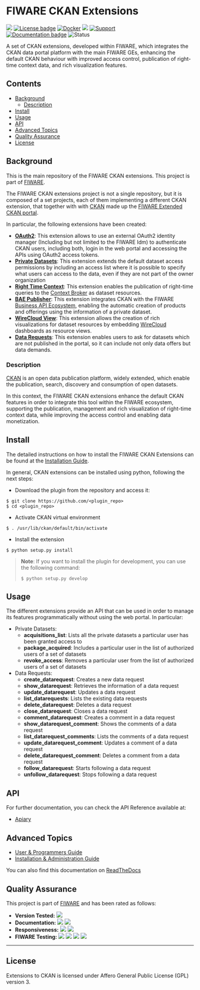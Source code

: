 # FIWARE CKAN Extensions

[![](https://nexus.lab.fiware.org/repository/raw/public/badges/chapters/data-publication.svg)](https://www.fiware.org/developers/catalogue/)
[![License badge](https://img.shields.io/github/license/conwetlab/FIWARE-CKAN-Extensions.svg)](https://opensource.org/licenses/AGPL-3.0)
[![Docker](https://img.shields.io/docker/pulls/fiware/ckan-extended.svg)](https://hub.docker.com/r/fiware/ckan-extended/)
[![](https://img.shields.io/badge/tag-fiware-orange.svg?logo=stackoverflow)](http://stackoverflow.com/questions/tagged/fiware)
[![Support](https://img.shields.io/badge/support-askbot-yellowgreen.svg)](https://ask.fiware.org)
<br>
[![Documentation badge](https://img.shields.io/readthedocs/fiware-ckan-extensions.svg)](https://fiware-ckan-extensions.rtfd.io)
![Status](https://nexus.lab.fiware.org/static/badges/statuses/ckan.svg)

A set of CKAN extensions, developed within FIWARE, which integrates the CKAN
data portal platform with the main FIWARE GEs, enhancing the default CKAN
behaviour with improved access control, publication of right-time context data,
and rich visualization features.

## Contents

-   [Background](#background)
    -   [Description](#description)
-   [Install](#install)
-   [Usage](#usage)
-   [API](#api)
-   [Advanced Topics](#advanced-topics)
-   [Quality Assurance](#quality-assurance)
-   [License](#license)

## Background

This is the main repository of the FIWARE CKAN extensions. This project is part
of [FIWARE](https://www.fiware.org).

The FIWARE CKAN extensions project is not a single repository, but it is
composed of a set projects, each of them implementing a different CKAN
extension, that together with with [CKAN](https://ckan.org/) made up the
[FIWARE Extended CKAN portal](https://catalogue.fiware.org/enablers/ckan).

In particular, the following extensions have been created:

-   **[OAuth2](https://github.com/conwetlab/ckanext-oauth2)**: This extension
    allows to use an external OAuth2 identity manager (Including but not limited
    to the FIWARE Idm) to authenticate CKAN users, including both, login in the
    web portal and accessing the APIs using OAuth2 access tokens.
-   **[Private Datasets](https://github.com/conwetlab/ckanext-privatedatasets)**:
    This extension extends the default dataset access permissions by including
    an access list where it is possible to specify what users can access to the
    data, even if they are not part of the owner organization
-   **[Right Time Context](https://github.com/conwetlab/ckanext-right_time_context)**:
    This extension enables the publication of right-time queries to the
    [Context Broker](https://catalogue.fiware.org/enablers/publishsubscribe-context-broker-orion-context-broker)
    as dataset resources.
-   **[BAE Publisher](https://github.com/FIWARE-TMForum/ckanext-baepublisher)**:
    This extension integrates CKAN with the FIWARE
    [Business API Ecosystem](https://catalogue.fiware.org/enablers/business-api-ecosystem-biz-ecosystem-ri),
    enabling the automatic creation of products and offerings using the
    information of a private dataset.
-   **[WireCloud View](https://github.com/conwetlab/ckanext-wirecloud_view)**:
    This extension allows the creation of rich visualizations for dataset
    resources by embedding
    [WireCloud](https://catalogue.fiware.org/enablers/application-mashup-wirecloud)
    dashboards as resource views.
-   **[Data Requests](https://github.com/conwetlab/ckanext-datarequests)**: This
    extension enables users to ask for datasets which are not published in the
    portal, so it can include not only data offers but data demands.

### Description

[CKAN](https://ckan.org/) is an open data publication platform, widely extended,
which enable the publication, search, discovery and consumption of open
datasets.

In this context, the FIWARE CKAN extensions enhance the default CKAN features in
order to integrate this tool within the FIWARE ecosystem, supporting the
publication, management and rich visualization of right-time context data, while
improving the access control and enabling data monetization.

## Install

The detailed instructions on how to install the FIWARE CKAN Extensions can be
found at the
[Installation Guide](http://fiware-ckan-extensions.readthedocs.io/en/latest/installation-administration-guide.html).

In general, CKAN extensions can be installed using python, following the next
steps:

-   Download the plugin from the repository and access it:

```console
$ git clone https://github.com/<plugin_repo>
$ cd <plugin_repo>
```

-   Activate CKAN virtual environment

```console
$ . /usr/lib/ckan/default/bin/activate
```

-   Install the extension

```console
$ python setup.py install
```

> **Note**: If you want to install the plugin for development, you can use the
> following command:
>
> ```console
> $ python setup.py develop
> ```

## Usage

The different extensions provide an API that can be used in order to manage its
features programmatically without using the web portal. In particular:

-   Private Datasets:
    -   **acquisitions_list**: Lists all the private datasets a particular user
        has been granted access to
    -   **package_acquired**: Includes a particular user in the list of
        authorized users of a set of datasets
    -   **revoke_access**: Removes a particular user from the list of authorized
        users of a set of datasets
-   Data Requests:
    -   **create_datarequest**: Creates a new data request
    -   **show_datarequest**: Retrieves the information of a data request
    -   **update_datarequest**: Updates a data request
    -   **list_datarequests**: Lists the existing data requests
    -   **delete_datarequest**: Deletes a data request
    -   **close_datarequest**: Closes a data request
    -   **comment_datarequest**: Creates a comment in a data request
    -   **show_datarequest_comment**: Shows the comments of a data request
    -   **list_datarequest_comments**: Lists the comments of a data request
    -   **update_datarequest_comment**: Updates a comment of a data request
    -   **delete_datarequest_comment**: Deletes a comment from a data request
    -   **follow_datarequest**: Starts following a data request
    -   **unfollow_datarequest**: Stops following a data request

## API

For further documentation, you can check the API Reference available at:

-   [Apiary](https://fiwareckanextensions.docs.apiary.io/#)

## Advanced Topics

-   [User & Programmers Guide](doc/user-programmer-guide.rst)
-   [Installation & Administration Guide](doc/installation-administration-guide.rst)

You can also find this documentation on
[ReadTheDocs](http://fiware-ckan-extensions.readthedocs.io/)

## Quality Assurance

This project is part of [FIWARE](https://fiware.org/) and has been rated as
follows:

-   **Version Tested:**
    ![ ](https://img.shields.io/badge/dynamic/json.svg?label=Version&url=https://fiware.github.io/catalogue/json/ckan.json&query=$.version&colorB=blue)
-   **Documentation:**
    ![ ](https://img.shields.io/badge/dynamic/json.svg?label=Completeness&url=https://fiware.github.io/catalogue/json/ckan.json&query=$.docCompleteness&colorB=blue)
    ![ ](https://img.shields.io/badge/dynamic/json.svg?label=Usability&url=https://fiware.github.io/catalogue/json/ckan.json&query=$.docSoundness&colorB=blue)
-   **Responsiveness:**
    ![ ](https://img.shields.io/badge/dynamic/json.svg?label=Time%20to%20Respond&url=https://fiware.github.io/catalogue/json/ckan.json&query=$.timeToCharge&colorB=blue)
    ![ ](https://img.shields.io/badge/dynamic/json.svg?label=Time%20to%20Fix&url=https://fiware.github.io/catalogue/json/ckan.json&query=$.timeToFix&colorB=blue)
-   **FIWARE Testing:**
    ![ ](https://img.shields.io/badge/dynamic/json.svg?label=Tests%20Passed&url=https://fiware.github.io/catalogue/json/ckan.json&query=$.failureRate&colorB=blue)
    ![ ](https://img.shields.io/badge/dynamic/json.svg?label=Scalability&url=https://fiware.github.io/catalogue/json/ckan.json&query=$.scalability&colorB=blue)
    ![ ](https://img.shields.io/badge/dynamic/json.svg?label=Performance&url=https://fiware.github.io/catalogue/json/ckan.json&query=$.performance&colorB=blue)
    ![ ](https://img.shields.io/badge/dynamic/json.svg?label=Stability&url=https://fiware.github.io/catalogue/json/ckan.json&query=$.stability&colorB=blue)

---

## License

Extensions to CKAN is licensed under Affero General Public License (GPL)
version 3.
